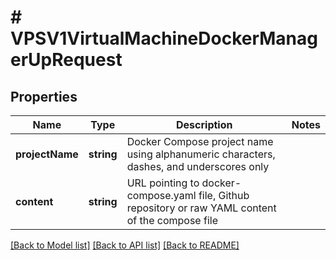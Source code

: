 # # VPSV1VirtualMachineDockerManagerUpRequest

## Properties

Name | Type | Description | Notes
------------ | ------------- | ------------- | -------------
**projectName** | **string** | Docker Compose project name using alphanumeric characters, dashes, and underscores only |
**content** | **string** | URL pointing to docker-compose.yaml file, Github repository or raw YAML content of the compose file |

[[Back to Model list]](../../README.md#models) [[Back to API list]](../../README.md#endpoints) [[Back to README]](../../README.md)
